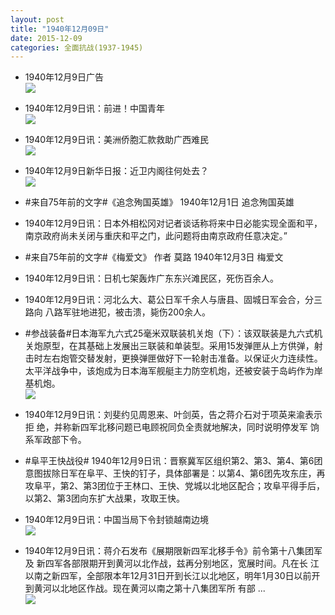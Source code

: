 ```yaml
---
layout: post
title: "1940年12月09日"
date: 2015-12-09
categories: 全面抗战(1937-1945)
---
```


<meta name="referrer" content="no-referrer" />

- 1940年12月9日广告 <br/><img src="https://ww2.sinaimg.cn/large/aca367d8jw1eytsw6lymjj20pq0hlgra.jpg" />

- 1940年12月9日讯：前进！中国青年 <br/><img src="https://ww2.sinaimg.cn/large/aca367d8jw1eytr5bfmlsj20p40bc410.jpg" />

- 1940年12月9日讯：美洲侨胞汇款救助广西难民 <br/><img src="https://ww1.sinaimg.cn/large/aca367d8jw1eytpevsbq7j20om0btwgv.jpg" />

- 1940年12月9日新华日报：近卫内阁往何处去？ <br/><img src="https://ww3.sinaimg.cn/large/aca367d8jw1eytnouchf9j212e0iitg0.jpg" />

- #来自75年前的文字#《追念殉国英雄》 1940年12月1日 追念殉国英雄 

- 1940年12月9日讯：日本外相松冈对记者谈话称将来中日必能实现全面和平， 南京政府尚未关闭与重庆和平之门，此问题将由南京政府任意决定。” 

- #来自75年前的文字#《梅爱文》 作者 莫路 1940年12月3日 梅爱文 

- 1940年12月9日讯：日机七架轰炸广东东兴滩民区，死伤百余人。 

- 1940年12月9日讯：河北么大、葛公日军千余人与唐县、固城日军会合，分三路向 八路军驻地进犯，被击溃，毙伤200余人。 

- #参战装备#日本海军九六式25毫米双联装机关炮（下）：该双联装是九六式机关炮原型，在其基础上发展出三联装和单装型。采用15发弹匣从上方供弹，射击时左右炮管交替发射，更换弹匣做好下一轮射击准备。以保证火力连续性。太平洋战争中，该炮成为日本海军舰艇主力防空机炮，还被安装于岛屿作为岸基机炮。 <br/><img src="https://ww4.sinaimg.cn/large/aca367d8jw1eyt6cdgh0oj20cz0svq9n.jpg" />

- 1940年12月9日讯：刘斐约见周恩来、叶剑英，告之蒋介石对于项英来渝表示拒 绝，并称新四军北移问题已电顾祝同负全责就地解决，同时说明停发军 饷系军政部下令。 

- #阜平王快战役# 1940年12月9日讯：晋察冀军区组织第2、第3、第4、第6团意图拔除日军在阜平、王快的钉子，具体部署是：以第4、第6团先攻东庄，再攻阜平，第2、第3团位于王林口、王快、党城以北地区配合；攻阜平得手后，以第2、第3团向东扩大战果，攻取王快。 

- 1940年12月9日讯：中国当局下令封锁越南边境 <br/><img src="https://ww1.sinaimg.cn/large/aca367d8jw1eyt1q1nl0ej20a40btdhg.jpg" />

- 1940年12月9日讯：蒋介石发布《展期限新四军北移手令》前令第十八集团军及 新四军各部限期开到黄河以北作战，兹再分别地区，宽展时间。凡在长 江以南之新四军，全部限本年12月31日开到长江以北地区，明年1月30日以前开到黄河以北地区作战。现在黄河以南之第十八集团军所 有部 ...  <br/><img src="https://ww3.sinaimg.cn/large/aca367d8jw1eyt14ydopjj20c80900tu.jpg" />

